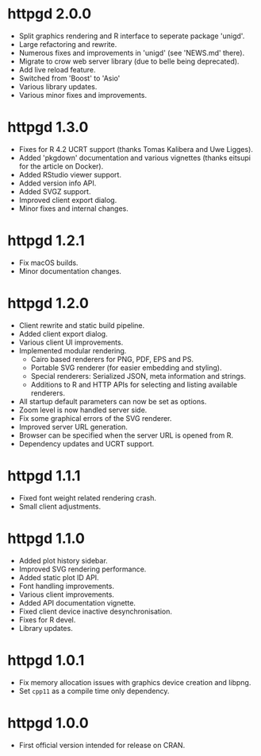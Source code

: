 # httpgd 2.0.0

- Split graphics rendering and R interface to seperate package 'unigd'.
- Large refactoring and rewrite.
- Numerous fixes and improvements in 'unigd' (see 'NEWS.md' there).
- Migrate to crow web server library (due to belle being deprecated).
- Add live reload feature.
- Switched from 'Boost' to 'Asio'
- Various library updates.
- Various minor fixes and improvements.

# httpgd 1.3.0

- Fixes for R 4.2 UCRT support (thanks Tomas Kalibera and Uwe Ligges).
- Added 'pkgdown' documentation and various vignettes (thanks eitsupi for the article on Docker).
- Added RStudio viewer support.
- Added version info API.
- Added SVGZ support.
- Improved client export dialog.
- Minor fixes and internal changes.

# httpgd 1.2.1

- Fix macOS builds.
- Minor documentation changes.

# httpgd 1.2.0

- Client rewrite and static build pipeline.
- Added client export dialog.
- Various client UI improvements.
- Implemented modular rendering.
  - Cairo based renderers for PNG, PDF, EPS and PS.
  - Portable SVG renderer (for easier embedding and styling).
  - Special renderers: Serialized JSON, meta information and strings.
  - Additions to R and HTTP APIs for selecting and listing available renderers. 
- All startup default parameters can now be set as options.
- Zoom level is now handled server side.
- Fix some graphical errors of the SVG renderer.
- Improved server URL generation.
- Browser can be specified when the server URL is opened from R.
- Dependency updates and UCRT support.

# httpgd 1.1.1

- Fixed font weight related rendering crash.
- Small client adjustments.

# httpgd 1.1.0

- Added plot history sidebar.
- Improved SVG rendering performance.
- Added static plot ID API.
- Font handling improvements.
- Various client improvements.
- Added API documentation vignette.
- Fixed client device inactive desynchronisation.
- Fixes for R devel.
- Library updates.

# httpgd 1.0.1

- Fix memory allocation issues with graphics device creation and libpng.
- Set `cpp11` as a compile time only dependency.

# httpgd 1.0.0

- First official version intended for release on CRAN.
